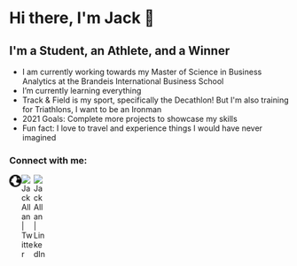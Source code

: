 # Hi there, I'm Jack 👋

## I'm a Student, an Athlete, and a Winner

- I am currently working towards my Master of Science in Business Analytics at the Brandeis International Business School
- I’m currently learning everything
- Track & Field is my sport, specifically the Decathlon! But I'm also training for Triathlons, I want to be an Ironman
- 2021 Goals: Complete more projects to showcase my skills
- Fun fact: I love to travel and experience things I would have never imagined

### Connect with me:

[<img align="left" alt="https://jack-t-allan.wixsite.com/mysite" width="22px" src="https://raw.githubusercontent.com/iconic/open-iconic/master/svg/globe.svg" />][website]
[<img align="left" alt="Jack Allan | Twitter" width="22px" src="https://cdn.jsdelivr.net/npm/simple-icons@v3/icons/twitter.svg" />][twitter]
[<img align="left" alt="Jack Allan | LinkedIn" width="22px" src="https://cdn.jsdelivr.net/npm/simple-icons@v3/icons/linkedin.svg" />][linkedin]

<br />

[website]: https://jack-t-allan.wixsite.com/mysite
[twitter]: https://twitter.com/professionalJA
[linkedin]: https://linkedin.com/in/jacktallan/
